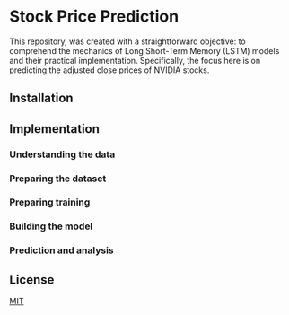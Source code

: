 # Stock Price Prediction
This repository, was created with a straightforward objective: to comprehend the mechanics of Long Short-Term Memory (LSTM) models and their practical implementation. Specifically, the focus here is on predicting the adjusted close prices of NVIDIA stocks.

## Installation

## Implementation

### Understanding the data

### Preparing the dataset

### Preparing training

### Building the model

### Prediction and analysis

## License

[MIT](https://choosealicense.com/licenses/mit/)
